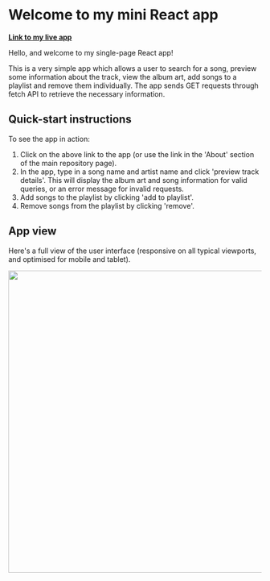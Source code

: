 # Welcome to my mini React app

**[Link to my live app](https://3782291211.github.io/responsive-react-SPA/)**

Hello, and welcome to my single-page React app!

This is a very simple app which allows a user to search for a song, preview some information about the track, view the album art, add songs to a playlist and remove them individually. The app sends GET requests through fetch API to retrieve the necessary information.

## Quick-start instructions
To see the app in action:
1. Click on the above link to the app (or use the link in the 'About' section of the main repository page).
2. In the app, type in a song name and artist name and click 'preview track details'. This will display the album art and song information for valid queries, or an error message for invalid requests.
3. Add songs to the playlist by clicking 'add to playlist'.
4. Remove songs from the playlist by clicking 'remove'.    


## App view
Here's a full view of the user interface (responsive on all typical viewports, and optimised for mobile and tablet).

<img src="Screenshot.png" width="600px"/>  
<br/><br/>